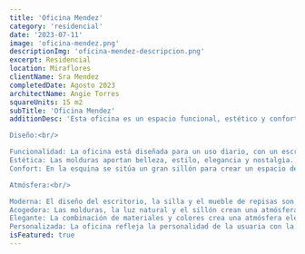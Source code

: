 ```yaml
---
title: 'Oficina Mendez'
category: 'residencial'
date: '2023-07-11'
image: 'oficina-mendez.png'
descriptionImg: 'oficina-mendez-descripcion.png'
excerpt: Residencial
location: Miraflores
clientName: Sra Mendez
completedDate: Agosto 2023
architectName: Angie Torres
squareUnits: 15 m2
subTitle: 'Oficina Mendez'
additionDesc: 'Esta oficina es un espacio funcional, estético y confortable que refleja la personalidad de la usuaria.<br/><br/>

Diseño:<br/>

Funcionalidad: La oficina está diseñada para un uso diario, con un escritorio inteligente regulable de metal y madera y una silla ergonómica en cuero negro.
Estética: Las molduras aportan belleza, estilo, elegancia y nostalgia. La oficina está iluminada por una gran mampara y cuenta con un gran mueble de repisas de madera y metal negro.<br/>
Confort: En la esquina se sitúa un gran sillón para crear un espacio de relajación.<br/><br/>

Atmósfera:<br/>

Moderna: El diseño del escritorio, la silla y el mueble de repisas son modernos y funcionales.
Acogedora: Las molduras, la luz natural y el sillón crean una atmósfera acogedora.
Elegante: La combinación de materiales y colores crea una atmósfera elegante.
Personalizada: La oficina refleja la personalidad de la usuaria con la elección de colores, materiales y decoración.'
isFeatured: true
---
```

